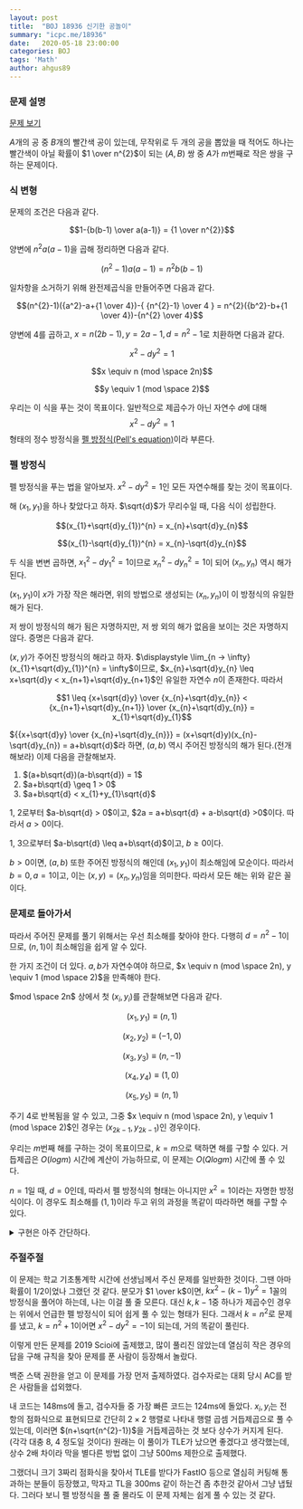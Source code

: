 ```yaml
---
layout: post
title:  "BOJ 18936 신기한 공놀이"
summary: "icpc.me/18936"
date:   2020-05-18 23:00:00
categories: BOJ
tags: 'Math'
author: ahgus89
---
```


### 문제 설명
[문제 보기](http://icpc.me/18936)

$A$개의 공 중 $B$개의 빨간색 공이 있는데, 무작위로 두 개의 공을 뽑았을 때 적어도 하나는 빨간색이 아닐 확률이 $1 \over n^{2}$이 되는 $(A, B)$ 쌍 중 $A$가 $m$번째로 작은 쌍을 구하는 문제이다.

### 식 변형
문제의 조건은 다음과 같다.

$$1-{b(b-1) \over a(a-1)} = {1 \over n^{2}}$$

양변에 $n^{2}a(a-1)$을 곱해 정리하면 다음과 같다.

$$(n^{2}-1)a(a-1) = n^{2}b(b-1)$$

일차항을 소거하기 위해 완전제곱식을 만들어주면 다음과 같다.

$$(n^{2}-1)({a^2}-a+{1 \over 4})-{ {n^{2}-1} \over 4 } = n^{2}({b^2}-b+{1 \over 4})-{n^{2} \over 4}$$

양변에 4를 곱하고, $x=n(2b-1), y=2a-1, d=n^{2}-1$로 치환하면 다음과 같다.

$${x^2}-d{y^2}=1$$

$$x \equiv n (mod \space 2n)$$

$$y \equiv 1 (mod \space 2)$$

우리는 이 식을 푸는 것이 목표이다. 일반적으로 제곱수가 아닌 자연수 $d$에 대해 $${x^2}-d{y^2}=1$$ 형태의 정수 방정식을 [펠 방정식](https://ko.wikipedia.org/wiki/%ED%8E%A0_%EB%B0%A9%EC%A0%95%EC%8B%9D)[(Pell's equation)](https://en.wikipedia.org/wiki/Pell%27s_equation)이라 부른다.

### 펠 방정식
펠 방정식을 푸는 법을 알아보자. ${x^2}-d{y^2}=1$인 모든 자연수해를 찾는 것이 목표이다.

해 $(x_1, y_1)$을 하나 찾았다고 하자. $\sqrt{d}$가 무리수일 때, 다음 식이 성립한다.

$$(x_{1}+\sqrt{d}y_{1})^{n} = x_{n}+\sqrt{d}y_{n}$$

$$(x_{1}-\sqrt{d}y_{1})^{n} = x_{n}-\sqrt{d}y_{n}$$

두 식을 변변 곱하면, ${x_{1}}^{2}-d{y_{1}}^{2} = 1$이므로 ${x_{n}}^{2}-d{y_{n}}^{2} = 1$이 되어 $(x_{n}, y_{n})$ 역시 해가 된다.

$(x_{1}, y_{1})$이 $x$가 가장 작은 해라면, 위의 방법으로 생성되는 $(x_{n}, y_{n})$이 이 방정식의 유일한 해가 된다.

저 쌍이 방정식의 해가 됨은 자명하지만, 저 쌍 외의 해가 없음을 보이는 것은 자명하지 않다. 증명은 다음과 같다.

$(x, y)$가 주어진 방정식의 해라고 하자. $\displaystyle \lim_{n -> \infty} (x_{1}+\sqrt{d}y_{1})^{n} = \infty$이므로, $x_{n}+\sqrt{d}y_{n} \leq x+\sqrt{d}y < x_{n+1}+\sqrt{d}y_{n+1}$인 유일한 자연수 $n$이 존재한다. 따라서 

$$1 \leq {x+\sqrt{d}y} \over {x_{n}+\sqrt{d}y_{n}} < {x_{n+1}+\sqrt{d}y_{n+1}} \over {x_{n}+\sqrt{d}y_{n}} = x_{1}+\sqrt{d}y_{1}$$

${{x+\sqrt{d}y} \over {x_{n}+\sqrt{d}y_{n}}} = (x+\sqrt{d}y)(x_{n}-\sqrt{d}y_{n}) = a+b\sqrt{d}$라 하면, $(a, b)$ 역시 주어진 방정식의 해가 된다.(전개해보라) 이제 다음을 관찰해보자.

1. $(a+b\sqrt{d})(a-b\sqrt{d}) = 1$
2. $a+b\sqrt{d} \geq 1 > 0$
3. $a+b\sqrt{d} < x_{1}+y_{1}\sqrt{d}$

1, 2로부터 $a-b\sqrt{d} > 0$이고, $2a = a+b\sqrt{d} + a-b\sqrt{d} >0$이다. 따라서 $a>0$이다.

1, 3으로부터 $a-b\sqrt{d} \leq a+b\sqrt{d}$이고, $b \geq 0$이다.

$b>0$이면, $(a, b)$ 또한 주어진 방정식의 해인데 $(x_{1}, y_{1})$이 최소해임에 모순이다. 따라서 $b=0, a=1$이고, 이는 $(x, y)=(x_{n}, y_{n})$임을 의미한다. 따라서 모든 해는 위와 같은 꼴이다.

### 문제로 돌아가서
따라서 주어진 문제를 풀기 위해서는 우선 최소해를 찾아야 한다. 다행히 $d=n^{2}-1$이므로, $(n, 1)$이 최소해임을 쉽게 알 수 있다. 

한 가지 조건이 더 있다. $a, b$가 자연수여야 하므로, $x \equiv n (mod \space 2n), y \equiv 1 (mod \space 2)$을 만족해야 한다.

$mod \space 2n$ 상에서 첫 $(x_i, y_i)$를 관찰해보면 다음과 같다.

$$(x_{1}, y_{1}) \equiv (n, 1)$$

$$(x_{2}, y_{2}) \equiv (-1, 0)$$

$$(x_{3}, y_{3}) \equiv (n, -1)$$

$$(x_{4}, y_{4}) \equiv (1, 0)$$

$$(x_{5}, y_{5}) \equiv (n, 1)$$

주기 4로 반복됨을 알 수 있고, 그중 $x \equiv n (mod \space 2n), y \equiv 1 (mod \space 2)$인 경우는 $(x_{2k-1}, y_{2k-1})$인 경우이다. 

우리는 $m$번째 해를 구하는 것이 목표이므로, $k=m$으로 택하면 해를 구할 수 있다. 거듭제곱은 $O(log m)$ 시간에 계산이 가능하므로, 이 문제는 $O(Qlogm)$ 시간에 풀 수 있다.

$n=1$일 때, $d=0$인데, 따라서 펠 방정식의 형태는 아니지만 $x^2 = 1$이라는 자명한 방정식이다. 이 경우도 최소해를 $(1, 1)$이라 두고 위의 과정을 똑같이 따라하면 해를 구할 수 있다. 

<details markdown="1">
<summary>구현은 아주 간단하다.</summary>

```cpp
#include<bits/stdc++.h>
using namespace std;
typedef long long ll;
typedef pair<ll, ll> pii;
ll n, m, k, ans;
const ll mod=1e9+7;
ll d;
inline pii mul(pii a, pii b)
{
	return pii((a.first*b.first+d*a.second%mod*b.second)%mod, (a.first*b.second+a.second*b.first)%mod);
}
ll pw(ll a, ll b)
{
	ll ret=1;
	while(b)
	{
		if(b&1) ret=ret*a%mod;
		a=a*a%mod;
		b>>=1;
	}
	return ret;
}
int main()
{
	ios_base::sync_with_stdio(false);
	cin.tie(0);
	ll i, j, temp=0;
	ll q;
	cin>>q;
	while(q--)
	{
		cin>>n>>m;
		d=(n*n-1)%mod;
		pii r(1, 0), a(n, 1);
		m=2*m+1;
		while(m)
		{
			if(m&1) r=mul(r, a);
			a=mul(a, a);
			m>>=1;
		}
		cout<<(r.second+1)*pw(2, mod-2)%mod<<' '<<(r.first+n)*pw(2*n%mod, mod-2)%mod<<'\n';
	}
}
```

</details>

### 주절주절
이 문제는 학교 기초통계학 시간에 선생님께서 주신 문제를 일반화한 것이다. 그땐 아마 확률이 $1/2$이었나 그랬던 것 같다. 분모가 $1 \over k$이면, $kx^2-(k-1)y^2=1$꼴의 방정식을 풀어야 하는데, 나는 이걸 풀 줄 모른다. 대신 $k, k-1$중 하나가 제곱수인 경우는 위에서 언급한 펠 방정식이 되어 쉽게 풀 수 있는 형태가 된다. 그래서 $k=n^{2}$로 문제를 냈고, $k=n^{2}+1$이어면 $x^{2} - dy^{2} = -1$이 되는데, 거의 똑같이 풀린다.

이렇게 만든 문제를 2019 Scioi에 출제했고, 많이 풀리진 않았는데 열심히 작은 경우의 답을 구해 규칙을 찾아 문제를 푼 사람이 등장해서 놀랐다.

백준 스택 권한을 얻고 이 문제를 가장 먼저 출제하였다. 검수자로는 대회 당시 AC를 받은 사람들을 섭외했다. 

내 코드는 148ms에 돌고, 검수자들 중 가장 빠른 코드는 124ms에 돌았다. $x_{i}, y_{i}$는 전 항의 점화식으로 표현되므로 간단히 $2 \times 2$ 행렬로 나타내 행렬 곱셈 거듭제곱으로 풀 수 있는데, 이러면 $(n+\sqrt{n^{2}-1})$을 거듭제곱하는 것 보다 상수가 커지게 된다. (각각 대충 8, 4 정도일 것이다) 원래는 이 풀이가 TLE가 났으면 좋겠다고 생각했는데, 상수 2배 차이라 막을 별다른 방법 없이 그냥 500ms 제한으로 출제했다.

그랬더니 크기 3짜리 점화식을 찾아서 TLE를 받다가 FastIO 등으로 열심히 커팅해 통과하는 분들이 등장했고, 막자고 TL을 300ms 같이 하는건 좀 추한것 같아서 그냥 냅뒀다. 그러다 보니 펠 방정식을 풀 줄 몰라도 이 문제 자체는 쉽게 풀 수 있는 것 같다.

